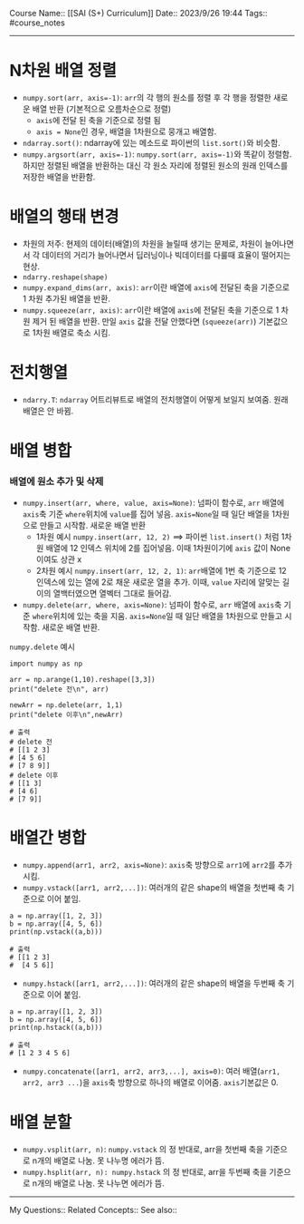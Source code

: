 Course Name:: [[SAI (S+) Curriculum]]
Date:: 2023/9/26 19:44
Tags:: #course_notes

---

# N차원 배열 정렬

- `numpy.sort(arr, axis=-1)`: `arr`의 각 행의 원소를 정렬 후 각 행을 정렬한 새로운 배열 반환 (기본적으로 오름차순으로 정렬)
  - `axis`에 전달 된 축을 기준으로 정렬 됨
  - `axis = None`인 경우, 배열을 1차원으로 뭉개고 배열함.
- `ndarray.sort()`: ndarray에 있는 메소드로 파이썬의 `list.sort()`와 비슷함.
- `numpy.argsort(arr, axis=-1)`: `numpy.sort(arr, axis=-1)`와 똑같이 정렬함. 하지만 정렬된 배열을 반환하는 대신 각 원소 자리에 정렬된 원소의 원래 인덱스를 저장한 배열을 반환함.

# 배열의 행태 변경

- 차원의 저주: 현제의 데이터(배열)의 차원을 늘릴때 생기는 문제로, 차원이 늘어나면서 각 데이터의 거리가 늘어나면서 딥러닝이나 빅데이터를 다룰때 효율이 떨어지는 현상.
- `ndarry.reshape(shape)`
- `numpy.expand_dims(arr, axis)`: `arr`이란 배열에 `axis`에 전달된 축을 기준으로 1 차원 추가된 배열을 반환.
- `numpy.squeeze(arr, axis)`: `arr`이란 배열에 `axis`에 전달된 축을 기준으로 1 차원 제거 된 배열을 반환. 만일 `axis` 값을 전달 안했다면 (`squeeze(arr)`) 기본값으로 1차원 배열로 축소 시킴.

# 전치행열

- `ndarry.T`: `ndarray` 어트리뷰트로 배열의 전치행열이 어떻게 보일지 보여줌. 원래 배열은 안 바뀜.

# 배열 병합

### 배열에 원소 추가 및 삭제

- `numpy.insert(arr, where, value, axis=None)`: 넘파이 함수로, `arr` 배열에 `axis`축 기준 `where`위치에 `value`를 집어 넣음. `axis=None`일 때 일단 배열을 1차원으로 만들고 시작함. 새로운 배열 반환
  - 1차원 예시 `numpy.insert(arr, 12, 2)` ==> 파이썬 `list.insert()` 처럼 1차원 배열에 12 인덱스 위치에 2를 집어넣음. 이때 1차원이기에 `axis` 값이 None이여도 상관 x
  - 2차원 예시 `numpy.insert(arr, 12, 2, 1)`: `arr`배열에 1번 축 기준으로 12 인덱스에 있는 열에 2로 채운 새로운 열을 추가. 이때, `value` 자리에 알맞는 길이의 열백터였으면 열벡터 그대로 들어감.
- `numpy.delete(arr, where, axis=None)`: 넘파이 함수로, `arr` 배열에 `axis`축 기준 `where`위치에 있는 축을 지움. `axis=None`일 때 일단 배열을 1차원으로 만들고 시작함. 새로운 배열 반환.

`numpy.delete` 예시

```
import numpy as np

arr = np.arange(1,10).reshape([3,3])
print("delete 전\n", arr)

newArr = np.delete(arr, 1,1)
print("delete 이후\n",newArr)

# 출력
# delete 전
# [[1 2 3]
# [4 5 6]
# [7 8 9]]
# delete 이후
# [[1 3]
# [4 6]
# [7 9]]
```

# 배열간 병합

- `numpy.append(arr1, arr2, axis=None)`: `axis`축 방향으로 `arr1`에 `arr2`를 추가 시킴.
- `numpy.vstack([arr1, arr2,...])`: 여러개의 같은 shape의 배열을 첫번째 축 기준으로 이어 붙임.

```
a = np.array([1, 2, 3])
b = np.array([4, 5, 6])
print(np.vstack((a,b)))

# 출력
# [[1 2 3]
#  [4 5 6]]
```

- `numpy.hstack([arr1, arr2,...])`: 여러개의 같은 shape의 배열을 두번째 축 기준으로 이어 붙임.

```
a = np.array([1, 2, 3])
b = np.array([4, 5, 6])
print(np.hstack((a,b)))

# 출력
# [1 2 3 4 5 6]
```

- `numpy.concatenate([arr1, arr2, arr3,...], axis=0)`: 여러 배열(`arr1, arr2, arr3 ...`)을 `axis`축 방향으로 하나의 배열로 이어줌. `axis`기본값은 0.

# 배열 분할

- `numpy.vsplit(arr, n)`: `numpy.vstack` 의 정 반대로, arr을 첫번째 축을 기준으로 n개의 배열로 나눔. 못 나누명 에러가 뜸.
- `numpy.hsplit(arr, n): numpy.hstack` 의 정 반대로, arr을 두번째 축을 기준으로 n개의 배열로 나눔. 못 나누면 에러가 뜸.

---

My Questions::
Related Concepts::
See also::

